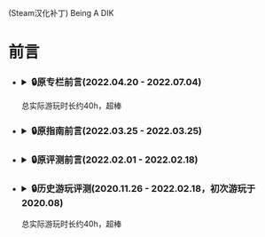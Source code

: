 (Steam汉化补丁) Being A DIK
# 前言
- ### <details><summary>:lock:原专栏前言(2022.04.20 - 2022.07.04)</summary>  
  <p>总实际游玩时长约40h，超棒
  </p></details>
- ### <details><summary>:lock:原指南前言(2022.03.25 - 2022.03.25)</summary>  
  <p>
  </p></details>
- ### <details><summary>:lock:原评测前言(2022.02.01 - 2022.02.18)</summary>  
  <p>
  </p></details>
- ### <details><summary>:lock:历史游玩评测(2020.11.26 - 2022.02.18，初次游玩于2020.08)</summary>  
  <p>总实际游玩时长约40h，超棒</p></details>
